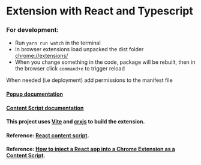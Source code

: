 # Extension with React and Typescript

### For development:

- Run `yarn run watch` in the terminal
- In browser extensions load unpacked the dist folder [chrome://extensions/](chrome://extensions/)
- When you change something in the code, package will be rebuilt, then in the browser click `command+e` to trigger reload

When needed (i.e deployment) add permissions to the manifest file

#### [Popup documentation](https://developer.chrome.com/docs/extensions/mv3/user_interface/#popup)

#### [Content Script documentation](https://developer.chrome.com/docs/extensions/mv3/content_scripts/)

#### This project uses [Vite](https://vitejs.dev/) and [crxjs](https://crxjs.dev/vite-plugin) to build the extension.

#### Reference: [React content script](https://github.com/yosevu/react-content-script).

#### Reference: [How to inject a React app into a Chrome Extension as a Content Script](https://medium.com/@yosevu/how-to-inject-a-react-app-into-a-chrome-extension-as-a-content-script-3a038f611067).
